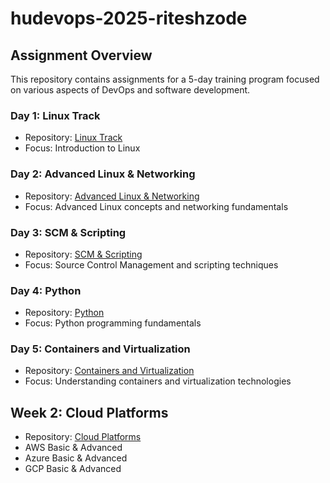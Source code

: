 # hudevops-2025-riteshzode

## Assignment Overview

This repository contains assignments for a 5-day training program focused on various aspects of DevOps and software development.

### Day 1: Linux Track
- Repository: [Linux Track](https://github.com/riteshzode18/hudevops-2025-riteshzode/tree/linux-track/linux)
- Focus: Introduction to Linux

### Day 2: Advanced Linux & Networking
- Repository: [Advanced Linux & Networking](https://github.com/riteshzode18/hudevops-2025-riteshzode/tree/linux-advance/linux-advance)
- Focus: Advanced Linux concepts and networking fundamentals

### Day 3: SCM & Scripting
- Repository: [SCM & Scripting](https://github.com/riteshzode18/hudevops-2025-riteshzode/tree/scm-scripting/scm-scripting)
- Focus: Source Control Management and scripting techniques

### Day 4: Python
- Repository: [Python](https://github.com/riteshzode18/hudevops-2025-riteshzode/tree/python/python)
- Focus: Python programming fundamentals

### Day 5: Containers and Virtualization
- Repository: [Containers and Virtualization](https://github.com/riteshzode18/hudevops-2025-riteshzode/tree/containers/containers)
- Focus: Understanding containers and virtualization technologies

## Week 2: Cloud Platforms
- Repository: [Cloud Platforms](https://github.com/riteshzode18/hudevops-2025-riteshzode/tree/cloud/cloud_track)
- AWS Basic & Advanced
- Azure Basic & Advanced
- GCP Basic & Advanced

